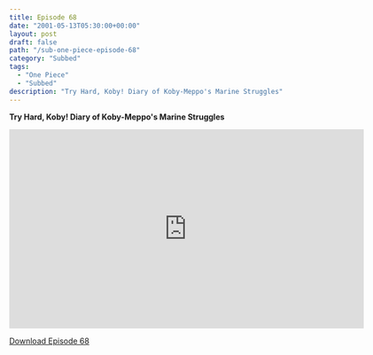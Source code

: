 ```yaml
---
title: Episode 68
date: "2001-05-13T05:30:00+00:00"
layout: post
draft: false
path: "/sub-one-piece-episode-68"
category: "Subbed"
tags:
  - "One Piece"
  - "Subbed"
description: "Try Hard, Koby! Diary of Koby-Meppo's Marine Struggles"
---
```


**Try Hard, Koby! Diary of Koby-Meppo's Marine Struggles**

<iframe width="640" height="360" src="https://www.rapidvideo.com/e/FX3C1XBCR1" frameborder="0" marginwidth=0 marginheight=0 scrolling=no allowfullscreen></iframe>

<a href="http://ouo.io/qs/eCodkFEQ?s=https://rapidvid.to/d/https://www.rapidvideo.com/e/FX3C1XBCR1">Download Episode 68</a>
